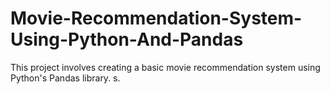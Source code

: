 # Movie-Recommendation-System-Using-Python-And-Pandas
This project involves creating a basic movie recommendation system using Python's Pandas library. s.
